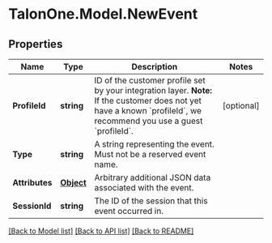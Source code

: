 # TalonOne.Model.NewEvent
## Properties

Name | Type | Description | Notes
------------ | ------------- | ------------- | -------------
**ProfileId** | **string** | ID of the customer profile set by your integration layer.  **Note:** If the customer does not yet have a known &#x60;profileId&#x60;, we recommend you use a guest &#x60;profileId&#x60;.  | [optional] 
**Type** | **string** | A string representing the event. Must not be a reserved event name. | 
**Attributes** | [**Object**](.md) | Arbitrary additional JSON data associated with the event. | 
**SessionId** | **string** | The ID of the session that this event occurred in. | 

[[Back to Model list]](../README.md#documentation-for-models) [[Back to API list]](../README.md#documentation-for-api-endpoints) [[Back to README]](../README.md)

